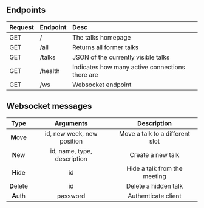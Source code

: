 ## Endpoints

| Request | Endpoint           | Desc                                             |
| :------ | :----------------- | :----------------------------------------------- |
| GET     | /                  | The talks homepage                               |
| GET     | /all               | Returns all former talks                         |
| GET     | /talks             | JSON of the currently visible talks              |
| GET     | /health            | Indicates how many active connections there are  |
| GET     | /ws                | Websocket endpoint                               |

## Websocket messages

| Type    | Arguments                   | Description                     |
| :-----: | :------------------------:  | :-----------------------------: |
| **M**ove    | id, new week, new position  | Move a talk to a different slot |
| **N**ew     | id, name, type, description | Create a new talk               |
| **H**ide    | id                          | Hide a talk from the meeting    |
| **D**elete  | id                          | Delete a hidden talk            |
| **A**uth    | password                    | Authenticate client             |
